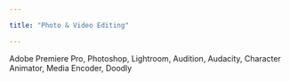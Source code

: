 ```yaml
---

title: "Photo & Video Editing"

--- 
```


Adobe Premiere Pro, Photoshop, Lightroom, Audition, Audacity, Character Animator, Media Encoder, Doodly
